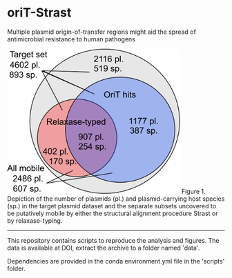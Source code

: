 # oriT-Strast

Multiple plasmid origin-of-transfer regions might aid the spread of antimicrobial resistance to human pathogens

<img src=https://github.com/JanZrimec/oriT-Strast/blob/master/docs/Fig_2b.png alt="drawing" width="400">
Figure 1. Depiction of the number of plasmids (pl.) and plasmid-carrying host species (sp.) in the target plasmid dataset and the separate subsets uncovered to be putatively mobile by either the structural alignment procedure Strast or by relaxase-typing.

---------------

This repository contains scripts to reproduce the analysis and figures. The data is available at DOI, extract the archive to a folder named 'data'.

Dependencies are provided in the conda environment.yml file in the 'scripts' folder.
